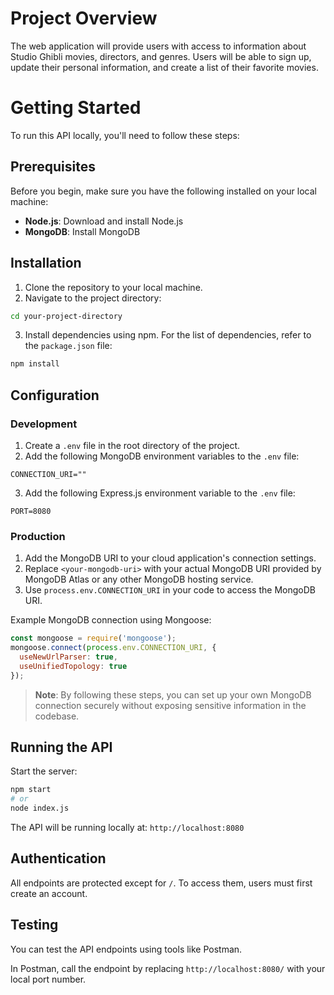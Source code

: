 # Project Overview

The web application will provide users with access to information about Studio Ghibli movies, directors, and genres. Users will be able to sign up, update their personal information, and create a list of their favorite movies.

# Getting Started

To run this API locally, you'll need to follow these steps:

## Prerequisites

Before you begin, make sure you have the following installed on your local machine:

- **Node.js**: Download and install Node.js
- **MongoDB**: Install MongoDB

## Installation

1. Clone the repository to your local machine.
2. Navigate to the project directory:

```bash
cd your-project-directory
```

3. Install dependencies using npm. For the list of dependencies, refer to the `package.json` file:

```bash
npm install
```

## Configuration

### Development

1. Create a `.env` file in the root directory of the project.
2. Add the following MongoDB environment variables to the `.env` file:

```
CONNECTION_URI=""
```

3. Add the following Express.js environment variable to the `.env` file:

```
PORT=8080
```

### Production

1. Add the MongoDB URI to your cloud application's connection settings.
2. Replace `<your-mongodb-uri>` with your actual MongoDB URI provided by MongoDB Atlas or any other MongoDB hosting service.
3. Use `process.env.CONNECTION_URI` in your code to access the MongoDB URI.

Example MongoDB connection using Mongoose:

```javascript
const mongoose = require('mongoose');
mongoose.connect(process.env.CONNECTION_URI, {
  useNewUrlParser: true,
  useUnifiedTopology: true
});
```

> **Note**: By following these steps, you can set up your own MongoDB connection securely without exposing sensitive information in the codebase.

## Running the API

Start the server:

```bash
npm start
# or
node index.js
```

The API will be running locally at: `http://localhost:8080`

## Authentication

All endpoints are protected except for `/`. To access them, users must first create an account.

## Testing

You can test the API endpoints using tools like Postman.

In Postman, call the endpoint by replacing `http://localhost:8080/` with your local port number.
